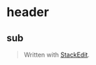 # header
## sub



> Written with [StackEdit](https://stackedit.io/).
<!--stackedit_data:
eyJoaXN0b3J5IjpbMTQ3MDc4ODQzOF19
-->